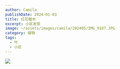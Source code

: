 ```yaml
---
author: Camila
publishDate: 2024-01-03
title: 红花檵木
excerpt: 小区发现
image: ~/assets/images/camila/202405/IMG_9187.JPG
category: 植物
tags:
  - 叶
  - 小区
---
```


![](~/assets/images/camila/202405/IMG_9187.JPG)



